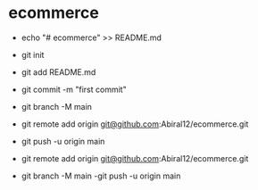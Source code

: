 # ecommerce
- echo "# ecommerce" >> README.md
- git init
- git add README.md
- git commit -m "first commit"
- git branch -M main
- git remote add origin git@github.com:Abiral12/ecommerce.git
- git push -u origin main

- git remote add origin git@github.com:Abiral12/ecommerce.git
- git branch -M main
-git push -u origin main
